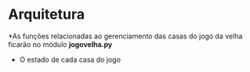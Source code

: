 # Arquitetura

*As funções relacionadas ao gerenciamento das casas do jogo da velha ficarão no módulo **jogovelha.py**

* O estado de cada casa do jogo
